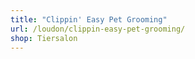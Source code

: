 ```yaml
---
title: "Clippin' Easy Pet Grooming"
url: /loudon/clippin-easy-pet-grooming/
shop: Tiersalon
---
```

